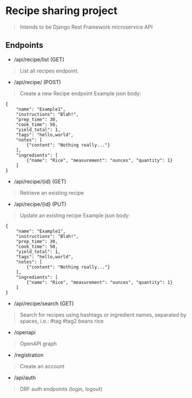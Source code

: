 # Recipe sharing project
> Intends to be Django Rest Framework microservice API

## Endpoints
* /api/recipe/list (GET)
> List all recipes endpoint.

* /api/recipe/ (POST)
> Create a new Recipe endpoint
Example json body:
```
{
    "name": "Example1",
    "instructions": "Blah!",
    "prep_time": 30,
    "cook_time": 50,
    "yield_total": 1,
    "tags": "hello,world",
    "notes": [
        {"content": "Nothing really..."}
    ],
    "ingredients": [
        {"name": "Rice", "measurement": "ounces", "quantity": 1}
    ]
}
```

* /api/recipe/{id} (GET)
> Retrieve an existing recipe

* /api/recipe/{id} (PUT)
> Update an existing recipe
Example json body:
```
{
    "name": "Example1",
    "instructions": "Blah!",
    "prep_time": 30,
    "cook_time": 50,
    "yield_total": 1,
    "tags": "hello,world",
    "notes": [
        {"content": "Nothing really..."}
    ],
    "ingredients": [
        {"name": "Rice", "measurement": "ounces", "quantity": 1}
    ]
}
```

* /api/recipe/search (GET)
> Search for recipes using hashtags or ingredient names, separated by spaces, i.e.: #tag #tag2 beans rice


* /openapi
> OpenAPI graph

* /registration
> Create an account

* /api/auth
> DRF auth endpoints (login, logout)
